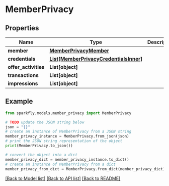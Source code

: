 # MemberPrivacy


## Properties

Name | Type | Description | Notes
------------ | ------------- | ------------- | -------------
**member** | [**MemberPrivacyMember**](MemberPrivacyMember.md) |  | [optional] 
**credentials** | [**List[MemberPrivacyCredentialsInner]**](MemberPrivacyCredentialsInner.md) |  | [optional] 
**offer_activities** | **List[object]** |  | [optional] 
**transactions** | **List[object]** |  | [optional] 
**impressions** | **List[object]** |  | [optional] 

## Example

```python
from sparkfly.models.member_privacy import MemberPrivacy

# TODO update the JSON string below
json = "{}"
# create an instance of MemberPrivacy from a JSON string
member_privacy_instance = MemberPrivacy.from_json(json)
# print the JSON string representation of the object
print(MemberPrivacy.to_json())

# convert the object into a dict
member_privacy_dict = member_privacy_instance.to_dict()
# create an instance of MemberPrivacy from a dict
member_privacy_from_dict = MemberPrivacy.from_dict(member_privacy_dict)
```
[[Back to Model list]](../README.md#documentation-for-models) [[Back to API list]](../README.md#documentation-for-api-endpoints) [[Back to README]](../README.md)


